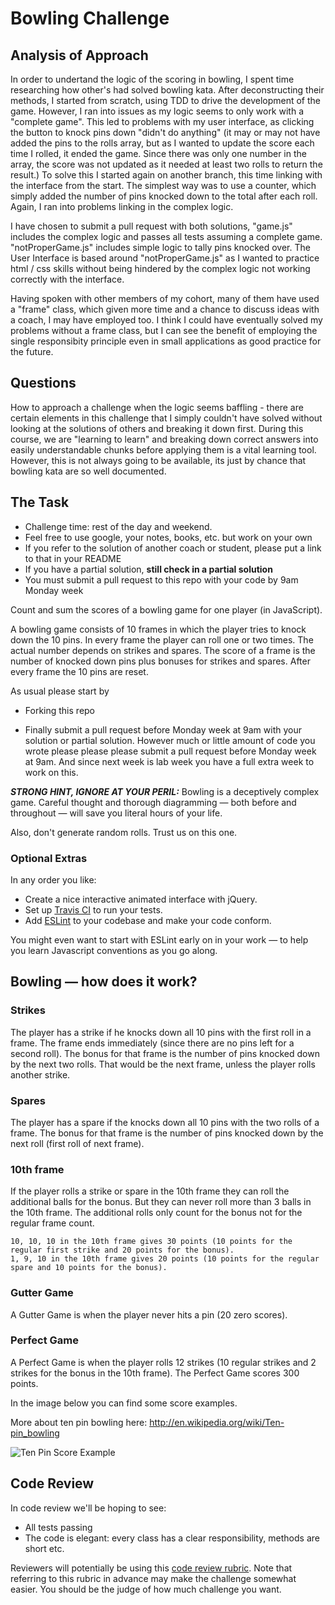 
Bowling Challenge
=================

## Analysis of Approach

In order to undertand the logic of the scoring in bowling, I spent time researching how other's had solved bowling kata. After deconstructing their methods, I started from scratch, using TDD to drive the development of the game. 
However, I ran into issues as my logic seems to only work with a "complete game". This led to problems with my user interface, as clicking the button to knock pins down "didn't do anything" (it may or may not have added the pins to the rolls array, but as I wanted to update the score each time I rolled, it ended the game. Since there was only one number in the array, the score was not updated as it needed at least two rolls to return the result.)
To solve this I started again on another branch, this time linking with the interface from the start. The simplest way was to use a counter, which simply added the number of pins knocked down to the total after each roll. Again, I ran into problems linking in the complex logic. 

I have chosen to submit a pull request with both solutions, "game.js" includes the complex logic and passes all tests assuming a complete game. "notProperGame.js" includes simple logic to tally pins knocked over. The User Interface is based around "notProperGame.js" as I wanted to practice html / css skills without being hindered by the complex logic not working correctly with the interface. 

Having spoken with other members of my cohort, many of them have used a "frame" class, which given more time and a chance to discuss ideas with a coach, I may have employed too.  I think I could have eventually solved my problems without a frame class, but I can see the benefit of employing the single responsibity principle even in small applications as good practice for the future. 

## Questions

How to approach a challenge when the logic seems baffling - there are certain elements in this challenge that I simply couldn't have solved without looking at the solutions of others and breaking it down first. During this course, we are "learning to learn" and breaking down correct answers into easily understandable chunks before applying them is a vital learning tool. However, this is not always going to be available, its just by chance that bowling kata are so well documented. 


## The Task

* Challenge time: rest of the day and weekend.
* Feel free to use google, your notes, books, etc. but work on your own
* If you refer to the solution of another coach or student, please put a link to that in your README
* If you have a partial solution, **still check in a partial solution**
* You must submit a pull request to this repo with your code by 9am Monday week

Count and sum the scores of a bowling game for one player (in JavaScript).

A bowling game consists of 10 frames in which the player tries to knock down the 10 pins. In every frame the player can roll one or two times. The actual number depends on strikes and spares. The score of a frame is the number of knocked down pins plus bonuses for strikes and spares. After every frame the 10 pins are reset.

As usual please start by

* Forking this repo

* Finally submit a pull request before Monday week at 9am with your solution or partial solution.  However much or little amount of code you wrote please please please submit a pull request before Monday week at 9am.  And since next week is lab week you have a full extra week to work on this.

___STRONG HINT, IGNORE AT YOUR PERIL:___ Bowling is a deceptively complex game. Careful thought and thorough diagramming — both before and throughout — will save you literal hours of your life.

Also, don't generate random rolls. Trust us on this one.

### Optional Extras

In any order you like:

* Create a nice interactive animated interface with jQuery.
* Set up [Travis CI](https://travis-ci.org) to run your tests.
* Add [ESLint](http://eslint.org/) to your codebase and make your code conform.

You might even want to start with ESLint early on in your work — to help you
learn Javascript conventions as you go along.

## Bowling — how does it work?

### Strikes

The player has a strike if he knocks down all 10 pins with the first roll in a frame. The frame ends immediately (since there are no pins left for a second roll). The bonus for that frame is the number of pins knocked down by the next two rolls. That would be the next frame, unless the player rolls another strike.

### Spares

The player has a spare if the knocks down all 10 pins with the two rolls of a frame. The bonus for that frame is the number of pins knocked down by the next roll (first roll of next frame).

### 10th frame

If the player rolls a strike or spare in the 10th frame they can roll the additional balls for the bonus. But they can never roll more than 3 balls in the 10th frame. The additional rolls only count for the bonus not for the regular frame count.

    10, 10, 10 in the 10th frame gives 30 points (10 points for the regular first strike and 20 points for the bonus).
    1, 9, 10 in the 10th frame gives 20 points (10 points for the regular spare and 10 points for the bonus).

### Gutter Game

A Gutter Game is when the player never hits a pin (20 zero scores).

### Perfect Game

A Perfect Game is when the player rolls 12 strikes (10 regular strikes and 2 strikes for the bonus in the 10th frame). The Perfect Game scores 300 points.

In the image below you can find some score examples.

More about ten pin bowling here: http://en.wikipedia.org/wiki/Ten-pin_bowling

![Ten Pin Score Example](images/example_ten_pin_scoring.png)

## Code Review

In code review we'll be hoping to see:

* All tests passing
* The code is elegant: every class has a clear responsibility, methods are short etc.

Reviewers will potentially be using this [code review rubric](docs/review.md).  Note that referring to this rubric in advance may make the challenge somewhat easier.  You should be the judge of how much challenge you want.
